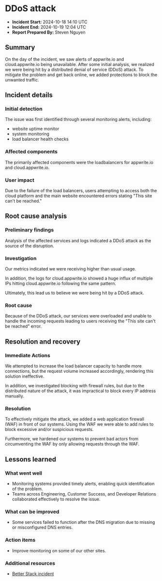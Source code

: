 # DDoS attack

- **Incident Start:** 2024-10-18 14:10 UTC
- **Incident End:** 2024-10-19 12:04 UTC
- **Report Prepared By:** Steven Nguyen

## Summary

On the day of the incident, we saw alerts of appwrite.io and cloud.appwrite.io being unavailable. After some initial analysis, we realized we were being hit by a distributed denial of service (DDoS) attack. To mitigate the problem and get back online, we added protections to block the unwanted traffic.

## Incident details

### Initial detection

The issue was first identified through several monitoring alerts, including:

- website uptime monitor
- system monitoring
- load balancer health checks

### Affected components

The primarily affected components were the loadbalancers for appwrite.io and cloud.appwrite.io.

### User impact

Due to the failure of the load balancers, users attempting to access both the cloud platform and the main website encountered errors stating "This site can't be reached."

## Root cause analysis

### Preliminary findings

Analysis of the affected services and logs indicated a DDoS attack as the source of the disruption.

### Investigation

Our metrics indicated we were receiving higher than usual usage.

In addition, the logs for cloud.appwrite.io showed a huge influx of multiple IPs hitting cloud.appwrite.io following the same pattern.

Ultimately, this lead us to believe we were being hit by a DDoS attack.

### Root cause

Because of the DDoS attack, our services were overloaded and unable to handle the incoming requests leading to users receiving the "This site can't be reached" error.

## Resolution and recovery

### Immediate Actions

We attempted to increase the load balancer capacity to handle more connections, but the request volume increased accordingly, rendering this solution ineffective.

In addition, we investigated blocking with firewall rules, but due to the distributed nature of the attack, it was impractical to block every IP address manually.

### Resolution

To effectively mitigate the attack, we added a web application firewall (WAF) in front of our systems. Using the WAF we were able to add rules to block excessive and/or suspicious requests.

Furthermore, we hardened our systems to prevent bad actors from circumventing the WAF by only allowing requests through the WAF.

## Lessons learned

### What went well

* Monitoring systems provided timely alerts, enabling quick identification of the problem.
* Teams across Engineering, Customer Success, and Developer Relations collaborated effectively to resolve the issue.

### What can be improved

* Some services failed to function after the DNS migration due to missing or misconfigured DNS entries.

### Action items

* Improve monitoring on some of our other sites.

### Additional resources

* [Better Stack incident](https://status.appwrite.online/incident/446920)